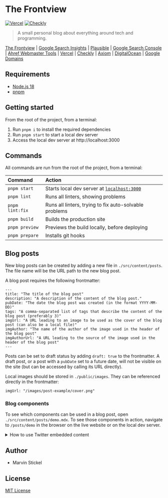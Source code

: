 # The Frontview

[![Vercel](https://vercelbadge.vercel.app/api/SenseiMarv/the-frontview?style=for-the-badge)](https://vercel.com/senseimarv/the-frontview) [![Checkly](https://api.checklyhq.com/v1/badges/checks/00dcc340-7a1f-4591-8b0f-a0887a26437a?style=for-the-badge&theme=default)](https://app.checklyhq.com/checks/00dcc340-7a1f-4591-8b0f-a0887a26437a/)

> A small personal blog about everything around tech and programming.

[The Frontview](https://the-frontview.dev) | [Google Search Insights](https://search.google.com/search-console/insights/?resource_id=sc-domain%3Athe-frontview.dev&hl=de) | [Plausible](https://analytics.the-frontview.dev/the-frontview.dev) | [Google Search Console](https://search.google.com/search-console?resource_id=sc-domain:the-frontview.dev) | [Ahref Webmaster Tools](https://app.ahrefs.com/dashboard) | [Vercel](https://vercel.com/senseimarv/the-frontview) | [Checkly](https://app.checklyhq.com/checks/00dcc340-7a1f-4591-8b0f-a0887a26437a/) | [Axiom](https://cloud.axiom.co/the-frontview-njlg) | [DigitalOcean](https://cloud.digitalocean.com/projects/890d1937-03d2-412c-abce-d5207c3d1195/resources?i=defe27) | [Google Domains](https://domains.google.com/registrar/the-frontview.dev?hl=de)

## Requirements

- [Node.js 18](https://nodejs.org/)
- [pnpm](https://pnpm.io/)

## Getting started

From the root of the project, from a terminal:

1. Run `pnpm i` to install the required dependencies
2. Run `pnpm start` to start a local dev server
3. Access the local dev server at http://localhost:3000

## Commands

All commands are run from the root of the project, from a terminal:

| Command         | Action                                                               |
| :-------------- | :------------------------------------------------------------------- |
| `pnpm start`    | Starts local dev server at [`localhost:3000`](http://localhost:3000) |
| `pnpm lint`     | Runs all linters, showing problems                                   |
| `pnpm lint:fix` | Runs all linters, trying to fix auto-solvable problems               |
| `pnpm build`    | Builds the production site                                           |
| `pnpm preview`  | Previews the build locally, before deploying                         |
| `pnpm prepare`  | Installs git hooks                                                   |

## Blog posts

New blog posts can be created by adding a new file in `./src/content/posts`. The file name will be the URL path to the new blog post.

A blog post requires the following frontmatter:

```mdx
---
title: "The title of the blog post"
description: "A description of the content of the blog post."
pubDate: "The date the blog post was created (in the format YYYY-MM-DD)"
tags: "A comma-separated list of tags that describe the content of the blog post (preferably 3)"
imgUrl: "A URL leading to an image to be used as the cover of the blog post (can also be a local file)"
imgAuthor: "The name of the author of the image used in the header of the blog post"
imgAuthorUrl: "A URL leading to the source of the image used in the header of the blog post"
---
```

Posts can be set to draft status by adding `draft: true` to the frontmatter. A draft post, or a post with a `pubDate` set to a future date, will not be visible on the site (but can be accessed by calling its URL directly).

Local images should be stored in `./public/images`. They can be referenced directly in the frontmatter:

```mdx
imgUrl: "/images/post-example/cover.png"
```

### Blog components

To see which components can be used in a blog post, open `./src/content/posts/demo.mdx`. To see those components in action, navigate to `/posts/demo` in the browser on the live website or on the local dev server.

<details><summary>How to use Twitter embedded content</summary>

If you want to use the embedded Twitter card, a API token is required:

1. Create a new file `.env` as copy of `.env.example` in the root of the project
2. Add a valid Twitter API token to `SECRET_TWITTER_TOKEN` in the new file:

```
SECRET_TWITTER_TOKEN=bearer-token-for-the-twitter-api
```

</details>

## Author

- Marvin Stickel

## License

[MIT License](/LICENSE)
